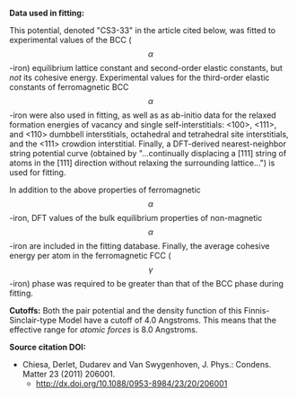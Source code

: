 **Data used in fitting:**

This potential, denoted "CS3-33" in the article cited below, was fitted to experimental values of the BCC ($$\alpha$$-iron) equilibrium lattice constant and second-order elastic constants, but *not* its cohesive energy.  Experimental values for the third-order elastic constants of ferromagnetic BCC $$\alpha$$-iron were also used in fitting, as well as as ab-initio data for the relaxed formation energies of vacancy and single self-interstitials: <100>, <111>, and <110> dumbbell interstitials, octahedral and tetrahedral site interstitials, and the <111> crowdion interstitial.  Finally, a DFT-derived nearest-neighbor string potential curve (obtained by "...continually displacing a [111] string of atoms in the [111] direction without relaxing the surrounding lattice...") is used for fitting.

In addition to the above properties of ferromagnetic $$\alpha$$-iron, DFT values of the bulk equilibrium properties of non-magnetic $$\alpha$$-iron are included in the fitting database.  Finally, the average cohesive energy per atom in the ferromagnetic FCC ($$\gamma$$-iron) phase was required to be greater than that of the BCC phase during fitting.

**Cutoffs:**
Both the pair potential and the density function of this Finnis-Sinclair-type Model have a cutoff of 4.0 Angstroms. This means that the effective range for *atomic forces* is 8.0 Angstroms.

**Source citation DOI:**

* Chiesa, Derlet, Dudarev and Van Swygenhoven, J. Phys.: Condens. Matter 23 (2011) 206001.
    - http://dx.doi.org/10.1088/0953-8984/23/20/206001

